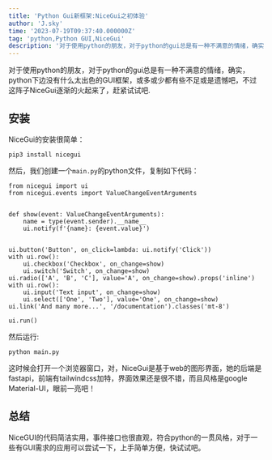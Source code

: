 ```yaml
---
title: 'Python Gui新框架:NiceGui之初体验'
author: 'J.sky'
time: '2023-07-19T09:37:40.000000Z'
tag: 'python,Python GUI,NiceGui'
description: '对于使用python的朋友，对于python的gui总是有一种不满意的情绪，确实，python下边没有什么太出色的GUI框架，或多或少都有些不足或是遗憾吧，不过这阵子NiceGui逐渐的火起来了，赶紧试试吧.'
---
```

对于使用python的朋友，对于python的gui总是有一种不满意的情绪，确实，python下边没有什么太出色的GUI框架，或多或少都有些不足或是遗憾吧，不过这阵子NiceGui逐渐的火起来了，赶紧试试吧.

## 安装

NiceGui的安装很简单：

    pip3 install nicegui

然后，我们创建一个`main.py`的python文件，复制如下代码：

    from nicegui import ui
    from nicegui.events import ValueChangeEventArguments


    def show(event: ValueChangeEventArguments):
        name = type(event.sender).__name__
        ui.notify(f'{name}: {event.value}')


    ui.button('Button', on_click=lambda: ui.notify('Click'))
    with ui.row():
        ui.checkbox('Checkbox', on_change=show)
        ui.switch('Switch', on_change=show)
    ui.radio(['A', 'B', 'C'], value='A', on_change=show).props('inline')
    with ui.row():
        ui.input('Text input', on_change=show)
        ui.select(['One', 'Two'], value='One', on_change=show)
    ui.link('And many more...', '/documentation').classes('mt-8')

    ui.run()


然后运行:

    python main.py

这时候会打开一个浏览器窗口，对，NiceGui是基于web的图形界面，她的后端是fastapi，前端有tailwindcss加特，界面效果还是很不错，而且风格是google Material-UI，眼前一亮吧！

## 总结

NiceGUI的代码简洁实用，事件接口也很直观，符合python的一贯风格，对于一些有GUI需求的应用可以尝试一下，上手简单方便，快试试吧。